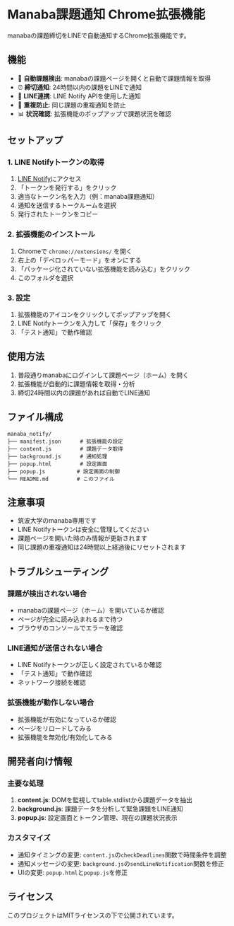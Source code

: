 # Manaba課題通知 Chrome拡張機能

manabaの課題締切をLINEで自動通知するChrome拡張機能です。

## 機能

- 🚨 **自動課題検出**: manabaの課題ページを開くと自動で課題情報を取得
- ⏰ **締切通知**: 24時間以内の課題をLINEで通知
- 📱 **LINE連携**: LINE Notify APIを使用した通知
- 🔄 **重複防止**: 同じ課題の重複通知を防止
- 📊 **状況確認**: 拡張機能のポップアップで課題状況を確認

## セットアップ

### 1. LINE Notifyトークンの取得

1. [LINE Notify](https://notify-bot.line.me/my/)にアクセス
2. 「トークンを発行する」をクリック
3. 適当なトークン名を入力（例：manaba課題通知）
4. 通知を送信するトークルームを選択
5. 発行されたトークンをコピー

### 2. 拡張機能のインストール

1. Chromeで `chrome://extensions/` を開く
2. 右上の「デベロッパーモード」をオンにする
3. 「パッケージ化されていない拡張機能を読み込む」をクリック
4. このフォルダを選択

### 3. 設定

1. 拡張機能のアイコンをクリックしてポップアップを開く
2. LINE Notifyトークンを入力して「保存」をクリック
3. 「テスト通知」で動作確認

## 使用方法

1. 普段通りmanabaにログインして課題ページ（ホーム）を開く
2. 拡張機能が自動的に課題情報を取得・分析
3. 締切24時間以内の課題があれば自動でLINE通知

## ファイル構成

```
manaba_notify/
├── manifest.json      # 拡張機能の設定
├── content.js         # 課題データ取得
├── background.js      # 通知処理
├── popup.html         # 設定画面
├── popup.js          # 設定画面の制御
└── README.md         # このファイル
```

## 注意事項

- 筑波大学のmanaba専用です
- LINE Notifyトークンは安全に管理してください
- 課題ページを開いた時のみ情報が更新されます
- 同じ課題の重複通知は24時間以上経過後にリセットされます

## トラブルシューティング

### 課題が検出されない場合

- manabaの課題ページ（ホーム）を開いているか確認
- ページが完全に読み込まれるまで待つ
- ブラウザのコンソールでエラーを確認

### LINE通知が送信されない場合

- LINE Notifyトークンが正しく設定されているか確認
- 「テスト通知」で動作確認
- ネットワーク接続を確認

### 拡張機能が動作しない場合

- 拡張機能が有効になっているか確認
- ページをリロードしてみる
- 拡張機能を無効化/有効化してみる

## 開発者向け情報

### 主要な処理

1. **content.js**: DOMを監視してtable.stdlistから課題データを抽出
2. **background.js**: 課題データを分析して緊急課題をLINE通知
3. **popup.js**: 設定画面とトークン管理、現在の課題状況表示

### カスタマイズ

- 通知タイミングの変更: `content.js`の`checkDeadlines`関数で時間条件を調整
- 通知メッセージの変更: `background.js`の`sendLineNotification`関数を修正
- UIの変更: `popup.html`と`popup.js`を修正

## ライセンス

このプロジェクトはMITライセンスの下で公開されています。